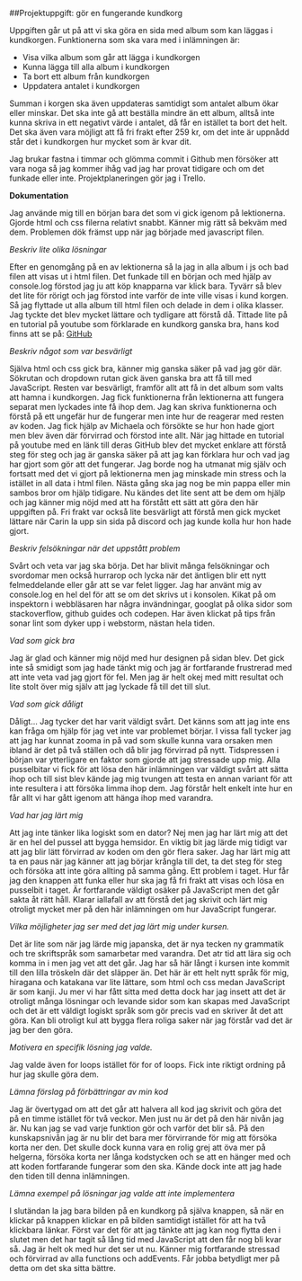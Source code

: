 ##Projektuppgift: gör en fungerande kundkorg 

Uppgiften går ut på att vi ska göra en sida med album som kan läggas i kundkorgen.
Funktionerna som ska vara med i inlämningen är:
* Visa vilka album som går att lägga i kundkorgen
* Kunna lägga till alla album i kundkorgen
* Ta bort ett album från kundkorgen
* Uppdatera antalet i kundkorgen 

Summan i korgen ska även uppdateras samtidigt som antalet album ökar eller minskar. Det ska inte gå att 
beställa mindre än ett album, alltså inte kunna skriva in ett negativt värde i
antalet, då får en istället ta bort det helt.
Det ska även vara möjligt att få fri frakt efter 259 kr, om det inte är uppnådd står det i kundkorgen hur 
mycket som är kvar dit.

Jag brukar fastna i timmar och glömma commit i Github men försöker att vara noga så jag kommer ihåg vad jag har 
provat tidigare och om det funkade eller inte. Projektplaneringen gör jag i Trello.

**Dokumentation**

Jag använde mig till en början bara det som vi gick igenom på lektionerna. Gjorde html och css filerna relativt snabbt.
Känner mig rätt så bekväm med dem. Problemen dök främst upp när jag började med javascript filen.

*Beskriv lite olika lösningar*

Efter en genomgång på en av lektionerna så la jag in alla album i js och bad filen att visas ut i html filen.
Det funkade till en början och med hjälp av console.log förstod jag ju att köp knapparna var klick bara. Tyvärr 
så blev det lite för rörigt och jag förstod inte varför de inte ville visas i kund korgen. Så jag flyttade ut alla 
album till html filen och delade in dem i olika klasser. Jag tyckte det blev mycket lättare och tydligare att förstå då.
Tittade lite på en tutorial på youtube som förklarade en kundkorg ganska bra, hans kod finns att se på:
[GitHub](https://github.com/WebDevSimplified/Introduction-to-Web-Development/tree/master/Introduction%20to%20JavaScript/Lesson%201)

*Beskriv något som var besvärligt*

Själva html och css gick bra, känner mig ganska säker på vad jag gör där. Sökrutan och dropdown rutan gick även ganska
bra att få till med JavaScript. Resten var besvärligt, framför allt att få in det album som valts att hamna i kundkorgen.
Jag fick funktionerna från lektionerna att fungera separat men lyckades inte få ihop dem. Jag kan skriva funktionerna
och förstå på ett ungefär hur de fungerar men inte hur de reagerar med resten av koden. Jag fick hjälp av Michaela och
försökte se hur hon hade gjort men blev även där förvirrad och förstod inte allt. När jag hittade en tutorial på youtube 
med en länk till deras GitHub blev det mycket enklare att förstå steg för steg och jag är ganska säker på att jag kan 
förklara hur och vad jag har gjort som gör att det fungerar. Jag borde nog ha utmanat mig själv och fortsatt med det 
vi gjort på lektionerna men jag minskade min stress och la istället in all data i html filen. Nästa gång ska jag nog
be min pappa eller min sambos bror om hjälp tidigare. Nu kändes det lite sent att be dem om hjälp och jag känner mig nöjd med att
ha förstått ett sätt att göra den här uppgiften på.
Fri frakt var också lite besvärligt att förstå men gick mycket lättare när Carin la upp sin sida på discord och 
jag kunde kolla hur hon hade gjort.

*Beskriv felsökningar när det uppstått problem*

Svårt och veta var jag ska börja. Det har blivit många felsökningar och svordomar men också hurrarop och lycka när 
det äntligen blir ett nytt felmeddelande eller går att se var felet ligger. Jag har använt mig av console.log en hel
del för att se om det skrivs ut i konsolen. Kikat på om inspektorn i webbläsaren har några invändningar, googlat på
olika sidor som stackoverflow, github guides och codepen. Har även klickat på tips från sonar lint som dyker upp i
webstorm, nästan hela tiden.

*Vad som gick bra*

Jag är glad och känner mig nöjd med hur designen på sidan blev. Det gick inte så smidigt som jag hade tänkt mig
och jag är fortfarande frustrerad med att inte veta vad jag gjort för fel. Men jag är helt okej med mitt resultat 
och lite stolt över mig själv att jag lyckade få till det till slut.

*Vad som gick dåligt*

Dåligt... Jag tycker det har varit väldigt svårt. Det känns som att jag inte ens kan fråga om hjälp 
för jag vet inte var problemet börjar. I vissa fall tycker jag att jag har kunnat zooma in på vad som skulle kunna 
vara orsaken men ibland är det på två ställen och då blir jag förvirrad på nytt. Tidspressen i början var ytterligare
en faktor som gjorde att jag stressade upp mig. Alla pusselbitar vi fick för att lösa den här inlämningen var väldigt 
svårt att sätta ihop och till sist blev kände jag mig tvungen att testa en annan variant för att inte resultera i
att försöka limma ihop dem. Jag förstår helt enkelt inte hur en får allt vi har gått igenom att hänga ihop med varandra.

*Vad har jag lärt mig*

Att jag inte tänker lika logiskt som en dator? Nej men jag har lärt mig att det är en hel del pussel att bygga hemsidor.
En viktig bit jag lärde mig tidigt var att jag blir lätt förvirrad av koden om den gör flera saker. Jag har lärt mig
att ta en paus när jag känner att jag börjar krångla till det, ta det steg för steg och försöka att inte göra allting 
på samma gång. Ett problem i taget. Hur får jag den knappen att funka eller hur ska jag få fri frakt att visas och lösa
en pusselbit i taget. Är fortfarande väldigt osäker på JavaScript men det går sakta åt rätt håll. Klarar iallafall av
att förstå det jag skrivit och lärt mig otroligt mycket mer på den här inlämningen om hur JavaScript fungerar.

*Vilka möjligheter jag ser med det jag lärt mig under kursen.*

Det är lite som när jag lärde mig japanska, det är nya tecken ny grammatik och tre skriftspråk som samarbetar med varandra.
Det atr tid att lära sig och komma in i men jag vet att det går. Jag har så här långt i kursen inte kommit till den
lilla tröskeln där det släpper än. Det här är ett helt nytt språk för mig, hiragana och katakana var lite lättare, 
som html och css medan JavaScript är som kanji. Ju mer vi har fått sitta med detta dock har jag insett att det
är otroligt många lösningar och levande sidor som kan skapas med JavaScript och det är ett väldigt logiskt språk som
gör precis vad en skriver åt det att göra. Kan bli otroligt kul att bygga flera roliga saker när jag förstår vad det
är jag ber den göra.

*Motivera en specifik lösning jag valde.*

Jag valde även for loops istället för for of loops. Fick inte riktigt ordning på hur jag skulle göra dem.

*Lämna förslag på förbättringar av min kod*

Jag är övertygad om att det går att halvera all kod jag skrivit och göra det på en timme istället för två veckor.
Men just nu är det på den här nivån jag är. Nu kan jag se vad varje funktion gör och varför det blir så. På den
kunskapsnivån jag är nu blir det bara mer förvirrande för mig att försöka korta ner den. Det skulle dock kunna vara
en rolig grej att öva mer på helgerna, försöka korta ner långa kodstycken och se att en hänger med och att koden 
fortfarande fungerar som den ska. Kände dock inte att jag hade den tiden till denna inlämningen.

*Lämna exempel på lösningar jag valde att inte implementera*

I slutändan la jag bara bilden på en kundkorg på själva knappen, så när en klickar på knappen klickar en på bilden
samtidigt istället för att ha två klickbara länkar. Först var det för att jag tänkte att jag kan nog flytta den i slutet
men det har tagit så lång tid med JavaScript att den får nog bli kvar så. Jag är helt ok med hur det ser ut nu.
Känner mig fortfarande stressad och förvirrad av alla functions och addEvents. 
Får jobba betydligt mer på detta om det ska sitta bättre.
